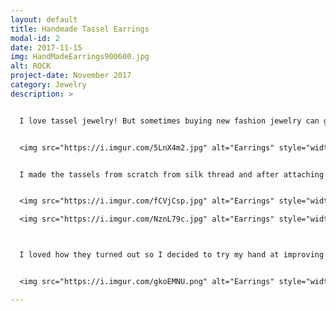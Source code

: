 ```yaml
---
layout: default
title: Handmade Tassel Earrings
modal-id: 2
date: 2017-11-15
img: HandMadeEarrings900600.jpg
alt: ROCK
project-date: November 2017
category: Jewelry
description: >


  I love tassel jewelry! But sometimes buying new fashion jewelry can get expensive, and making tassels is super easy and cheap! I started with a pair of cheap statement earrings I didn’t love, but would work as a really cute base.


  <img src="https://i.imgur.com/5LnX4m2.jpg" alt="Earrings" style="width: 40%;"/>


  I made the tassels from scratch from silk thread and after attaching them I decided to add two smaller ones on the sides.


  <img src="https://i.imgur.com/fCVjCsp.jpg" alt="Earrings" style="width: 40%;"/>

  <img src="https://i.imgur.com/NznL79c.jpg" alt="Earrings" style="width: 40%;"/>



  I loved how they turned out so I decided to try my hand at improving another pair of blah earrings I owned with tassels. After making the two pairs, I feel like I learned a lot about accessory design. I love the symmetry, balance and geometric design in the first pair, I think those elements are really important when it comes to accessories.


  <img src="https://i.imgur.com/gkoEMNU.png" alt="Earrings" style="width: 40%;"/>

---
```

